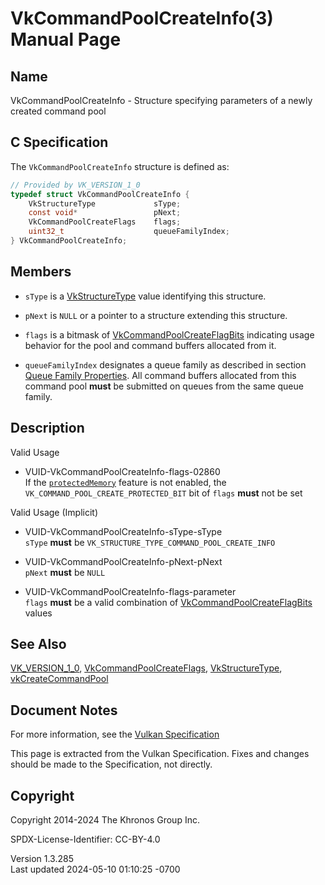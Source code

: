 # VkCommandPoolCreateInfo(3) Manual Page

## Name

VkCommandPoolCreateInfo - Structure specifying parameters of a newly
created command pool



## <a href="#_c_specification" class="anchor"></a>C Specification

The `VkCommandPoolCreateInfo` structure is defined as:

``` c
// Provided by VK_VERSION_1_0
typedef struct VkCommandPoolCreateInfo {
    VkStructureType             sType;
    const void*                 pNext;
    VkCommandPoolCreateFlags    flags;
    uint32_t                    queueFamilyIndex;
} VkCommandPoolCreateInfo;
```

## <a href="#_members" class="anchor"></a>Members

- `sType` is a [VkStructureType](https://registry.khronos.org/vulkan/specs/1.3-extensions/man/html/VkStructureType.html) value identifying
  this structure.

- `pNext` is `NULL` or a pointer to a structure extending this
  structure.

- `flags` is a bitmask of
  [VkCommandPoolCreateFlagBits](https://registry.khronos.org/vulkan/specs/1.3-extensions/man/html/VkCommandPoolCreateFlagBits.html)
  indicating usage behavior for the pool and command buffers allocated
  from it.

- `queueFamilyIndex` designates a queue family as described in section
  <a
  href="https://registry.khronos.org/vulkan/specs/1.3-extensions/html/vkspec.html#devsandqueues-queueprops"
  target="_blank" rel="noopener">Queue Family Properties</a>. All
  command buffers allocated from this command pool **must** be submitted
  on queues from the same queue family.

## <a href="#_description" class="anchor"></a>Description

Valid Usage

- <a href="#VUID-VkCommandPoolCreateInfo-flags-02860"
  id="VUID-VkCommandPoolCreateInfo-flags-02860"></a>
  VUID-VkCommandPoolCreateInfo-flags-02860  
  If the <a
  href="https://registry.khronos.org/vulkan/specs/1.3-extensions/html/vkspec.html#features-protectedMemory"
  target="_blank" rel="noopener"><code>protectedMemory</code></a>
  feature is not enabled, the `VK_COMMAND_POOL_CREATE_PROTECTED_BIT` bit
  of `flags` **must** not be set

Valid Usage (Implicit)

- <a href="#VUID-VkCommandPoolCreateInfo-sType-sType"
  id="VUID-VkCommandPoolCreateInfo-sType-sType"></a>
  VUID-VkCommandPoolCreateInfo-sType-sType  
  `sType` **must** be `VK_STRUCTURE_TYPE_COMMAND_POOL_CREATE_INFO`

- <a href="#VUID-VkCommandPoolCreateInfo-pNext-pNext"
  id="VUID-VkCommandPoolCreateInfo-pNext-pNext"></a>
  VUID-VkCommandPoolCreateInfo-pNext-pNext  
  `pNext` **must** be `NULL`

- <a href="#VUID-VkCommandPoolCreateInfo-flags-parameter"
  id="VUID-VkCommandPoolCreateInfo-flags-parameter"></a>
  VUID-VkCommandPoolCreateInfo-flags-parameter  
  `flags` **must** be a valid combination of
  [VkCommandPoolCreateFlagBits](https://registry.khronos.org/vulkan/specs/1.3-extensions/man/html/VkCommandPoolCreateFlagBits.html) values

## <a href="#_see_also" class="anchor"></a>See Also

[VK_VERSION_1_0](https://registry.khronos.org/vulkan/specs/1.3-extensions/man/html/VK_VERSION_1_0.html),
[VkCommandPoolCreateFlags](https://registry.khronos.org/vulkan/specs/1.3-extensions/man/html/VkCommandPoolCreateFlags.html),
[VkStructureType](https://registry.khronos.org/vulkan/specs/1.3-extensions/man/html/VkStructureType.html),
[vkCreateCommandPool](https://registry.khronos.org/vulkan/specs/1.3-extensions/man/html/vkCreateCommandPool.html)

## <a href="#_document_notes" class="anchor"></a>Document Notes

For more information, see the <a
href="https://registry.khronos.org/vulkan/specs/1.3-extensions/html/vkspec.html#VkCommandPoolCreateInfo"
target="_blank" rel="noopener">Vulkan Specification</a>

This page is extracted from the Vulkan Specification. Fixes and changes
should be made to the Specification, not directly.

## <a href="#_copyright" class="anchor"></a>Copyright

Copyright 2014-2024 The Khronos Group Inc.

SPDX-License-Identifier: CC-BY-4.0

Version 1.3.285  
Last updated 2024-05-10 01:10:25 -0700
